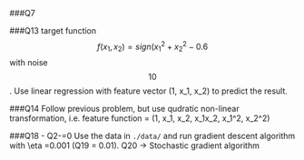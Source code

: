 ###Q7

###Q13
target function $$f(x_1, x_2) = sign(x_1^2+x_2^2-0.6$$ with noise $$10%$$. Use linear regression with feature vector (1, x_1, x_2) to predict the result.

###Q14
Follow previous problem, but use qudratic non-linear transformation, i.e. feature function = (1, x_1, x_2, x_1x_2, x_1^2, x_2^2)

###Q18 - Q2-=0
Use the data in `./data/` and run gradient descent algorithm with \eta =0.001 (Q19 = 0.01). Q20 -> Stochastic gradient algorithm